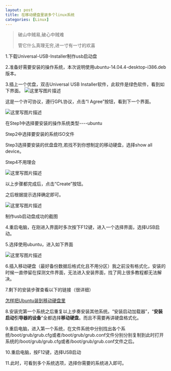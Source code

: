 ```yaml
---
layout: post
title: 在移动硬盘里装多个linux系统
categories: [Linux]
---
```


> 破山中贼易,破心中贼难
> 
> 管它什么真理无穷,进一寸有一寸的欢喜

1.下载Universal-USB-Installer制作usb启动盘

2.准备好需要安装的操作系统，本次说明使用ubuntu-14.04.4-desktop-i386.deb版本。

3.插上一个优盘，双击Universal USB Installer软件，此软件是绿色软件，看到如下界面。
![这里写图片描述](http://blog.linyimin.club/images/2016-05-04-install-Ubuntu-in-hardware/USB-Installer-setup.png)

这是一个许可协议，遵行GPL协议，点击“I Agree”按钮，看到下一个界面。

![这里写图片描述](http://blog.linyimin.club/images/GPL.png)
             
在Step1中选择要安装的操作系统类型----ubuntu

Step2中选择要安装的系统ISO文件

Step3选择要安装的优盘盘符,若找不到你想制定的移动硬盘，选择show all device。

Step4不用理会

   ![这里写图片描述](http://blog.linyimin.club/images/system-type.png)
   
以上步骤都完成后，点击“Create”按钮。

之后根据提示选择确定即可。

![这里写图片描述](http://blog.linyimin.club/images/create.png)

制作usb启动盘成功的截图

4.重启电脑，在刚进入界面时多次按下F12键，进入一个选择界面，选择USB启动。

5.选择使用ubuntu，进入如下界面

![这里写图片描述](http://blog.linyimin.club/images/ubuntu-desktop.jpeg)

6.插入移动硬盘（最好备份数据后格式化且不用分区）我之前没有格式化，安装的时候一直停留在探测文件界面，无法进入安装界面，找了网上很多教程都无法解决。

7.剩下的安装步骤查看以下的链接（很详细）

[怎样把Ubuntu装到移动硬盘里](http://jingyan.baidu.com/article/624e74598306c334e8ba5a00.html)

8.安装完第一个系统之后重复以上步奏安装其他系统。“安装启动加载器”，“**安装启动引导器的设备**”全都选择**移动硬盘**。而且不需要再讲硬盘格式化。

9.重启电脑，进入第一个系统，在文件系统中分别找出各个系统/boot/grub/grub.cfg或者/boot/grub/grub.conf文件分别分别复制到此时打开系统的/boot/grub/grub.cfg或者/boot/grub/grub.conf文件之后。

10.重启电脑，按F12键，选择USB启动

11.此时，可看到多个系统选项，选择你需要的系统进入即可。
